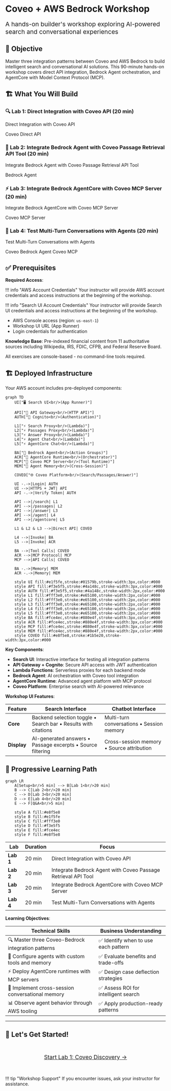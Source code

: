 # Coveo + AWS Bedrock Workshop

<div class="hero-section">
  <p style="font-size: 1.2rem; margin-top: 1rem;">
    A hands-on builder's workshop exploring AI-powered search and conversational experiences
  </p>
</div>

## 🎯 Objective

Master three integration patterns between Coveo and AWS Bedrock to build intelligent search and conversational AI solutions. This 90-minute hands-on workshop covers direct API integration, Bedrock Agent orchestration, and AgentCore with Model Context Protocol (MCP).

## 🏗️ What You Will Build

<div class="lab-card">
  <h3>🔍 Lab 1: Direct Integration with Coveo API (20 min)</h3>
  <p>Direct Integration with Coveo API</p>
  <span class="backend-badge coveo">Coveo Direct API</span>
</div>

<div class="lab-card">
  <h3>🤖 Lab 2: Integrate Bedrock Agent with Coveo Passage Retrieval API Tool (20 min)</h3>
  <p>Integrate Bedrock Agent with Coveo Passage Retrieval API Tool</p>
  <span class="backend-badge bedrock">Bedrock Agent</span>
</div>

<div class="lab-card">
  <h3>⚡ Lab 3: Integrate Bedrock AgentCore with Coveo MCP Server (20 min)</h3>
  <p>Integrate Bedrock AgentCore with Coveo MCP Server</p>
  <span class="backend-badge mcp">Coveo MCP Server</span>
</div>

<div class="lab-card">
  <h3>💬 Lab 4: Test Multi-Turn Conversations with Agents (20 min)</h3>
  <p>Test Multi-Turn Conversations with Agents</p>
  <span class="backend-badge coveo">Coveo</span>
  <span class="backend-badge bedrock">Bedrock Agent</span>
  <span class="backend-badge mcp">Coveo MCP</span>
</div>

## ✅ Prerequisites

**Required Access**:

!!! info "AWS Account Credentials"
    Your instructor will provide AWS account credentials and access instructions at the beginning of the workshop.

!!! info "Search UI Account Credentials"
    Your instructor will provide Search UI credentials and access instructions at the beginning of the workshop.

- AWS Console access (region: `us-east-1`)
- Workshop UI URL (App Runner)
- Login credentials for authentication

**Knowledge Base**: Pre-indexed financial content from 11 authoritative sources including Wikipedia, IRS, FDIC, CFPB, and Federal Reserve Board.

All exercises are console-based - no command-line tools required.

## 🏗️ Deployed Infrastructure

Your AWS account includes pre-deployed components:

```mermaid
graph TD
    UI["🖥️ Search UI<br/>(App Runner)"]
    
    API["🔐 API Gateway<br/>(HTTP API)"]
    AUTH["🔐 Cognito<br/>(Authentication)"]
    
    L1["⚡ Search Proxy<br/>(Lambda)"]
    L2["⚡ Passages Proxy<br/>(Lambda)"]
    L3["⚡ Answer Proxy<br/>(Lambda)"]
    L4["⚡ Agent Chat<br/>(Lambda)"]
    L5["⚡ AgentCore Chat<br/>(Lambda)"]
    
    BA["🤖 Bedrock Agent<br/>(Action Groups)"]
    ACR["🤖 AgentCore Runtime<br/>(Orchestrator)"]
    MCP["🤖 Coveo MCP Server<br/>(Tool Runtime)"]
    MEM["🤖 Agent Memory<br/>(Cross-Session)"]
    
    COVEO["🌐 Coveo Platform<br/>(Search/Passages/Answer)"]
    
    UI -.->|Login| AUTH
    UI -->|HTTPS + JWT| API
    API -.->|Verify Token| AUTH
    
    API -->|/search| L1
    API -->|/passages| L2
    API -->|/answer| L3
    API -->|/agent| L4
    API -->|/agentcore| L5
    
    L1 & L2 & L3 -->|Direct API| COVEO
    
    L4 -->|Invoke| BA
    L5 -->|Invoke| ACR
    
    BA -->|Tool Calls| COVEO
    ACR -->|MCP Protocol| MCP
    MCP -->|API Calls| COVEO
    
    BA -.->|Memory| MEM
    ACR -.->|Memory| MEM
    
    style UI fill:#e1f5fe,stroke:#01579b,stroke-width:3px,color:#000
    style API fill:#f3e5f5,stroke:#4a148c,stroke-width:3px,color:#000
    style AUTH fill:#f3e5f5,stroke:#4a148c,stroke-width:2px,color:#000
    style L1 fill:#fff3e0,stroke:#e65100,stroke-width:2px,color:#000
    style L2 fill:#fff3e0,stroke:#e65100,stroke-width:2px,color:#000
    style L3 fill:#fff3e0,stroke:#e65100,stroke-width:2px,color:#000
    style L4 fill:#fff3e0,stroke:#e65100,stroke-width:2px,color:#000
    style L5 fill:#fff3e0,stroke:#e65100,stroke-width:2px,color:#000
    style BA fill:#fce4ec,stroke:#880e4f,stroke-width:3px,color:#000
    style ACR fill:#fce4ec,stroke:#880e4f,stroke-width:3px,color:#000
    style MCP fill:#fce4ec,stroke:#880e4f,stroke-width:3px,color:#000
    style MEM fill:#fce4ec,stroke:#880e4f,stroke-width:2px,color:#000
    style COVEO fill:#e8f5e8,stroke:#1b5e20,stroke-width:3px,color:#000
```

**Key Components**:

- **Search UI**: Interactive interface for testing all integration patterns
- **API Gateway + Cognito**: Secure API access with JWT authentication
- **Lambda Functions**: Serverless proxies for each backend mode
- **Bedrock Agent**: AI orchestration with Coveo tool integration
- **AgentCore Runtime**: Advanced agent platform with MCP protocol
- **Coveo Platform**: Enterprise search with AI-powered relevance

**Workshop UI Features**:

| Feature | Search Interface | Chatbot Interface |
|---------|------------------|-------------------|
| **Core** | Backend selection toggle • Search bar • Results with citations | Multi-turn conversations • Session memory |
| **Display** | AI-generated answers • Passage excerpts • Source filtering | Cross-session memory • Source attribution |

## 🚀 Progressive Learning Path

```mermaid
graph LR
    A[Setup<br/>5 min] --> B[Lab 1<br/>20 min]
    B --> C[Lab 2<br/>20 min]
    C --> D[Lab 3<br/>20 min]
    D --> E[Lab 4<br/>20 min]
    E --> F[Q&A<br/>5 min]
    
    style A fill:#e8f5e8
    style B fill:#e1f5fe
    style C fill:#fff3e0
    style D fill:#f3e5f5
    style E fill:#fce4ec
    style F fill:#e8f5e8
```

| Lab | Duration | Focus |
|-----|----------|-------|
| **Lab 1** | 20 min | Direct Integration with Coveo API |
| **Lab 2** | 20 min | Integrate Bedrock Agent with Coveo Passage Retrieval API Tool |
| **Lab 3** | 20 min | Integrate Bedrock AgentCore with Coveo MCP Server |
| **Lab 4** | 20 min | Test Multi-Turn Conversations with Agents |

**Learning Objectives**:

| Technical Skills | Business Understanding |
|------------------|------------------------|
| 🔍 Master three Coveo-Bedrock integration patterns | ✅ Identify when to use each pattern |
| 🤖 Configure agents with custom tools and memory | ✅ Evaluate benefits and trade-offs |
| ⚡ Deploy AgentCore runtimes with MCP servers | ✅ Design case deflection strategies |
| 💬 Implement cross-session conversational memory | ✅ Assess ROI for intelligent search |
| 📊 Observe agent behavior through AWS tooling | ✅ Apply production-ready patterns |

---

## 🎉 Let's Get Started!

<div style="text-align: center; margin: 3rem 0;">
  <a href="lab1/" class="md-button md-button--primary" style="font-size: 1.1rem; padding: 1rem 2rem;">
    Start Lab 1: Coveo Discovery →
  </a>
</div>

!!! tip "Workshop Support"
    If you encounter issues, ask your instructor for assistance.
